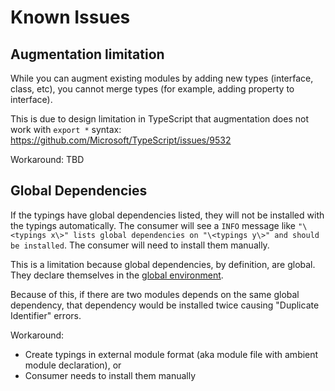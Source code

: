 # Known Issues

## Augmentation limitation

While you can augment existing modules by adding new types (interface, class, etc),
you cannot merge types (for example, adding property to interface).

This is due to design limitation in TypeScript that augmentation does not work with `export *` syntax:
<https://github.com/Microsoft/TypeScript/issues/9532>

Workaround: TBD

## Global Dependencies

If the typings have global dependencies listed, they will not be installed with the typings automatically.
The consumer will see a `INFO` message like `"\<typings x\>" lists global dependencies on "\<typings y\>" and should be installed`.
The consumer will need to install them manually.

This is a limitation because global dependencies, by definition, are global. They declare themselves in the [global environment](http://www.ecma-international.org/ecma-262/7.0/index.html#sec-lexical-environments).

Because of this, if there are two modules depends on the same global dependency, that dependency would be installed twice causing "Duplicate Identifier" errors.

Workaround:
- Create typings in external module format (aka module file with ambient module declaration), or
- Consumer needs to install them manually
